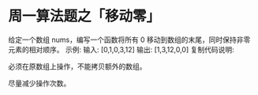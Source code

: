 # 周一算法题之「移动零」

给定一个数组 nums，编写一个函数将所有 0 移动到数组的末尾，同时保持非零元素的相对顺序。
示例:
输入: [0,1,0,3,12]
输出: [1,3,12,0,0]
复制代码说明:


必须在原数组上操作，不能拷贝额外的数组。


尽量减少操作次数。